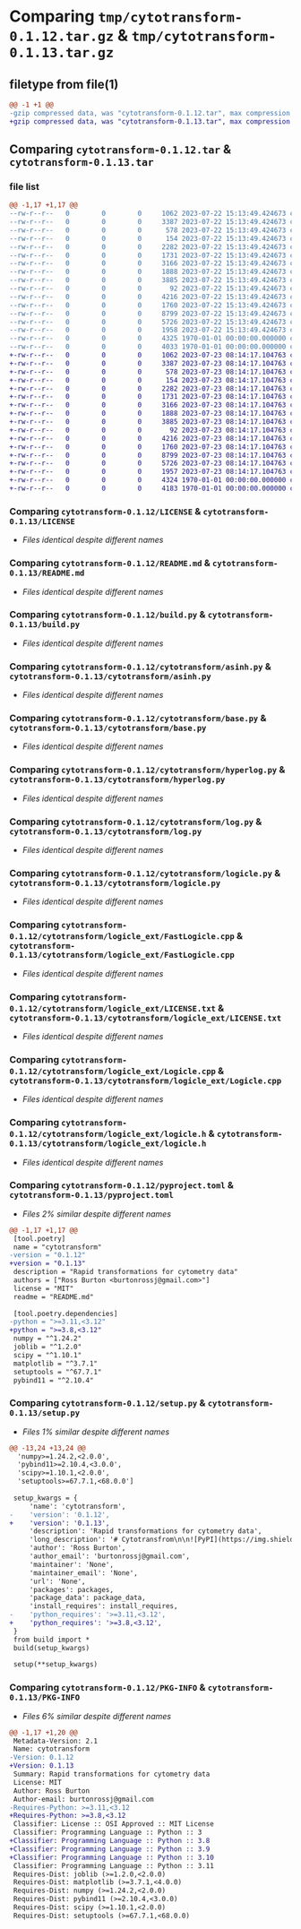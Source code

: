 # Comparing `tmp/cytotransform-0.1.12.tar.gz` & `tmp/cytotransform-0.1.13.tar.gz`

## filetype from file(1)

```diff
@@ -1 +1 @@
-gzip compressed data, was "cytotransform-0.1.12.tar", max compression
+gzip compressed data, was "cytotransform-0.1.13.tar", max compression
```

## Comparing `cytotransform-0.1.12.tar` & `cytotransform-0.1.13.tar`

### file list

```diff
@@ -1,17 +1,17 @@
--rw-r--r--   0        0        0     1062 2023-07-22 15:13:49.424673 cytotransform-0.1.12/LICENSE
--rw-r--r--   0        0        0     3387 2023-07-22 15:13:49.424673 cytotransform-0.1.12/README.md
--rw-r--r--   0        0        0      578 2023-07-22 15:13:49.424673 cytotransform-0.1.12/build.py
--rw-r--r--   0        0        0      154 2023-07-22 15:13:49.424673 cytotransform-0.1.12/cytotransform/__init__.py
--rw-r--r--   0        0        0     2282 2023-07-22 15:13:49.424673 cytotransform-0.1.12/cytotransform/asinh.py
--rw-r--r--   0        0        0     1731 2023-07-22 15:13:49.424673 cytotransform-0.1.12/cytotransform/base.py
--rw-r--r--   0        0        0     3166 2023-07-22 15:13:49.424673 cytotransform-0.1.12/cytotransform/hyperlog.py
--rw-r--r--   0        0        0     1888 2023-07-22 15:13:49.424673 cytotransform-0.1.12/cytotransform/log.py
--rw-r--r--   0        0        0     3885 2023-07-22 15:13:49.424673 cytotransform-0.1.12/cytotransform/logicle.py
--rw-r--r--   0        0        0       92 2023-07-22 15:13:49.424673 cytotransform-0.1.12/cytotransform/logicle_ext/.gitignore
--rw-r--r--   0        0        0     4216 2023-07-22 15:13:49.424673 cytotransform-0.1.12/cytotransform/logicle_ext/FastLogicle.cpp
--rw-r--r--   0        0        0     1760 2023-07-22 15:13:49.424673 cytotransform-0.1.12/cytotransform/logicle_ext/LICENSE.txt
--rw-r--r--   0        0        0     8799 2023-07-22 15:13:49.424673 cytotransform-0.1.12/cytotransform/logicle_ext/Logicle.cpp
--rw-r--r--   0        0        0     5726 2023-07-22 15:13:49.424673 cytotransform-0.1.12/cytotransform/logicle_ext/logicle.h
--rw-r--r--   0        0        0     1958 2023-07-22 15:13:49.424673 cytotransform-0.1.12/pyproject.toml
--rw-r--r--   0        0        0     4325 1970-01-01 00:00:00.000000 cytotransform-0.1.12/setup.py
--rw-r--r--   0        0        0     4033 1970-01-01 00:00:00.000000 cytotransform-0.1.12/PKG-INFO
+-rw-r--r--   0        0        0     1062 2023-07-23 08:14:17.104763 cytotransform-0.1.13/LICENSE
+-rw-r--r--   0        0        0     3387 2023-07-23 08:14:17.104763 cytotransform-0.1.13/README.md
+-rw-r--r--   0        0        0      578 2023-07-23 08:14:17.104763 cytotransform-0.1.13/build.py
+-rw-r--r--   0        0        0      154 2023-07-23 08:14:17.104763 cytotransform-0.1.13/cytotransform/__init__.py
+-rw-r--r--   0        0        0     2282 2023-07-23 08:14:17.104763 cytotransform-0.1.13/cytotransform/asinh.py
+-rw-r--r--   0        0        0     1731 2023-07-23 08:14:17.104763 cytotransform-0.1.13/cytotransform/base.py
+-rw-r--r--   0        0        0     3166 2023-07-23 08:14:17.104763 cytotransform-0.1.13/cytotransform/hyperlog.py
+-rw-r--r--   0        0        0     1888 2023-07-23 08:14:17.104763 cytotransform-0.1.13/cytotransform/log.py
+-rw-r--r--   0        0        0     3885 2023-07-23 08:14:17.104763 cytotransform-0.1.13/cytotransform/logicle.py
+-rw-r--r--   0        0        0       92 2023-07-23 08:14:17.104763 cytotransform-0.1.13/cytotransform/logicle_ext/.gitignore
+-rw-r--r--   0        0        0     4216 2023-07-23 08:14:17.104763 cytotransform-0.1.13/cytotransform/logicle_ext/FastLogicle.cpp
+-rw-r--r--   0        0        0     1760 2023-07-23 08:14:17.104763 cytotransform-0.1.13/cytotransform/logicle_ext/LICENSE.txt
+-rw-r--r--   0        0        0     8799 2023-07-23 08:14:17.104763 cytotransform-0.1.13/cytotransform/logicle_ext/Logicle.cpp
+-rw-r--r--   0        0        0     5726 2023-07-23 08:14:17.104763 cytotransform-0.1.13/cytotransform/logicle_ext/logicle.h
+-rw-r--r--   0        0        0     1957 2023-07-23 08:14:17.104763 cytotransform-0.1.13/pyproject.toml
+-rw-r--r--   0        0        0     4324 1970-01-01 00:00:00.000000 cytotransform-0.1.13/setup.py
+-rw-r--r--   0        0        0     4183 1970-01-01 00:00:00.000000 cytotransform-0.1.13/PKG-INFO
```

### Comparing `cytotransform-0.1.12/LICENSE` & `cytotransform-0.1.13/LICENSE`

 * *Files identical despite different names*

### Comparing `cytotransform-0.1.12/README.md` & `cytotransform-0.1.13/README.md`

 * *Files identical despite different names*

### Comparing `cytotransform-0.1.12/build.py` & `cytotransform-0.1.13/build.py`

 * *Files identical despite different names*

### Comparing `cytotransform-0.1.12/cytotransform/asinh.py` & `cytotransform-0.1.13/cytotransform/asinh.py`

 * *Files identical despite different names*

### Comparing `cytotransform-0.1.12/cytotransform/base.py` & `cytotransform-0.1.13/cytotransform/base.py`

 * *Files identical despite different names*

### Comparing `cytotransform-0.1.12/cytotransform/hyperlog.py` & `cytotransform-0.1.13/cytotransform/hyperlog.py`

 * *Files identical despite different names*

### Comparing `cytotransform-0.1.12/cytotransform/log.py` & `cytotransform-0.1.13/cytotransform/log.py`

 * *Files identical despite different names*

### Comparing `cytotransform-0.1.12/cytotransform/logicle.py` & `cytotransform-0.1.13/cytotransform/logicle.py`

 * *Files identical despite different names*

### Comparing `cytotransform-0.1.12/cytotransform/logicle_ext/FastLogicle.cpp` & `cytotransform-0.1.13/cytotransform/logicle_ext/FastLogicle.cpp`

 * *Files identical despite different names*

### Comparing `cytotransform-0.1.12/cytotransform/logicle_ext/LICENSE.txt` & `cytotransform-0.1.13/cytotransform/logicle_ext/LICENSE.txt`

 * *Files identical despite different names*

### Comparing `cytotransform-0.1.12/cytotransform/logicle_ext/Logicle.cpp` & `cytotransform-0.1.13/cytotransform/logicle_ext/Logicle.cpp`

 * *Files identical despite different names*

### Comparing `cytotransform-0.1.12/cytotransform/logicle_ext/logicle.h` & `cytotransform-0.1.13/cytotransform/logicle_ext/logicle.h`

 * *Files identical despite different names*

### Comparing `cytotransform-0.1.12/pyproject.toml` & `cytotransform-0.1.13/pyproject.toml`

 * *Files 2% similar despite different names*

```diff
@@ -1,17 +1,17 @@
 [tool.poetry]
 name = "cytotransform"
-version = "0.1.12"
+version = "0.1.13"
 description = "Rapid transformations for cytometry data"
 authors = ["Ross Burton <burtonrossj@gmail.com>"]
 license = "MIT"
 readme = "README.md"
 
 [tool.poetry.dependencies]
-python = ">=3.11,<3.12"
+python = ">=3.8,<3.12"
 numpy = "^1.24.2"
 joblib = "^1.2.0"
 scipy = "^1.10.1"
 matplotlib = "^3.7.1"
 setuptools = "^67.7.1"
 pybind11 = "^2.10.4"
```

### Comparing `cytotransform-0.1.12/setup.py` & `cytotransform-0.1.13/setup.py`

 * *Files 1% similar despite different names*

```diff
@@ -13,24 +13,24 @@
  'numpy>=1.24.2,<2.0.0',
  'pybind11>=2.10.4,<3.0.0',
  'scipy>=1.10.1,<2.0.0',
  'setuptools>=67.7.1,<68.0.0']
 
 setup_kwargs = {
     'name': 'cytotransform',
-    'version': '0.1.12',
+    'version': '0.1.13',
     'description': 'Rapid transformations for cytometry data',
     'long_description': '# Cytotransfrom\n\n![PyPI](https://img.shields.io/pypi/v/cytotransform)\n![PyPI - Python Version](https://img.shields.io/pypi/pyversions/cytotransform)\n![PyPI - Wheel](https://img.shields.io/pypi/wheel/cytotransform)\n![PyPI - License](https://img.shields.io/pypi/l/cytotransform)\n![Codecov](https://img.shields.io/codecov/c/github/burtonrj/cytotransform)\n![GitHub Workflow Status (with event)](https://img.shields.io/github/actions/workflow/status/burtonrj/cytotransform/build.yaml)\n\n## Description\n\nCytotransform is a python package for transforming flow cytometry data. It implements the following transformations\naccording to the GatingML 2.0 definitions (https://flowcyt.sourceforge.net/gating/latest.pdf):\n\n- Parametrized logarithmic transformation\n- Parametrized inverse hyperbolic sine transformation (asinh)\n- Logicle transformation\n- Hyperlog transformation\n\nEach transformation is implemented as a `Transform` class with a `transform` method that takes a numpy array as input\nand returns the transformed array. The `Transform` class also has a `transform_inverse` method that takes a numpy array\nas input and returns the inverse transformed array. Each implementation includes validation of the input parameters. The\ntransform classes support multiprocessing out of the box and if `n_jobs` is set to more than 0, then the input data will\nbe split into `n` batches depending on the number of cores available and each batch will be transformed in parallel.\nIf `n_jobs` is set to -1, then all available cores will be used. If `n_jobs` is set to 0, then no multiprocessing will\nbe used.\n\nCytotransform is thanks to the fantastic community of scientists and developers in the single cell and flow\ncytometry data analysis ecosystem. It implements the FastLogicle C++ library for logicle transformations\noriginally implemented by Wayne A Moore and David R Parks (see https://www.ncbi.nlm.nih.gov/pmc/articles/PMC4761345/).\nCode was inspired by the great work by Scott White (https://github.com/whitews/FlowKit) and Brian Teague\n(https://github.com/cytoflow).\n\n## Installation\n\nCytotransform can be installed from PyPi using pip:\n\n```bash\npip install cytotransform\n```\n\n## Usage\n\n### Parametrized logarithmic transformation\n\n```python\nfrom cytotransform import ParametrizedLogTransform\ntransformer = ParametrizedLogTransform(m=4.5, t=262144, n_jobs=-1)\ntransformed_data = transformer.transform(data)\ndata = transformer.inverse_transform(transformed_data)\n```\n\n### Parametrized inverse hyperbolic sine transformation (asinh)\n\n```python\nfrom cytotransform import AsinhTransform\ntransformer = AsinhTransform(m=4.5, t=262144, a=0.0, n_jobs=-1)\ntransformed_data = transformer.transform(data)\ndata = transformer.inverse_transform(transformed_data)\n```\n\n### Logicle transformation\n\n```python\nfrom cytotransform import LogicleTransform\ntransformer = LogicleTransform(t=262144, w=0.5, m=4.5, a=0.0, n_jobs=-1)\ntransformed_data = transformer.transform(data)\ndata = transformer.inverse_transform(transformed_data)\n```\n\n### Hyperlog transformation\n\n```python\nfrom cytotransform import HyperlogTransform\ntransformer = HyperlogTransform(t=262144, w=0.5, m=4.5, a=0.0, n_jobs=-1)\ntransformed_data = transformer.transform(data)\ndata = transformer.inverse_transform(transformed_data)\n```\n\n## License\n\nCytotransform is licensed under the MIT license, is free to use, and comes with no warranty whatsoever.\n',
     'author': 'Ross Burton',
     'author_email': 'burtonrossj@gmail.com',
     'maintainer': 'None',
     'maintainer_email': 'None',
     'url': 'None',
     'packages': packages,
     'package_data': package_data,
     'install_requires': install_requires,
-    'python_requires': '>=3.11,<3.12',
+    'python_requires': '>=3.8,<3.12',
 }
 from build import *
 build(setup_kwargs)
 
 setup(**setup_kwargs)
```

### Comparing `cytotransform-0.1.12/PKG-INFO` & `cytotransform-0.1.13/PKG-INFO`

 * *Files 6% similar despite different names*

```diff
@@ -1,17 +1,20 @@
 Metadata-Version: 2.1
 Name: cytotransform
-Version: 0.1.12
+Version: 0.1.13
 Summary: Rapid transformations for cytometry data
 License: MIT
 Author: Ross Burton
 Author-email: burtonrossj@gmail.com
-Requires-Python: >=3.11,<3.12
+Requires-Python: >=3.8,<3.12
 Classifier: License :: OSI Approved :: MIT License
 Classifier: Programming Language :: Python :: 3
+Classifier: Programming Language :: Python :: 3.8
+Classifier: Programming Language :: Python :: 3.9
+Classifier: Programming Language :: Python :: 3.10
 Classifier: Programming Language :: Python :: 3.11
 Requires-Dist: joblib (>=1.2.0,<2.0.0)
 Requires-Dist: matplotlib (>=3.7.1,<4.0.0)
 Requires-Dist: numpy (>=1.24.2,<2.0.0)
 Requires-Dist: pybind11 (>=2.10.4,<3.0.0)
 Requires-Dist: scipy (>=1.10.1,<2.0.0)
 Requires-Dist: setuptools (>=67.7.1,<68.0.0)
```

